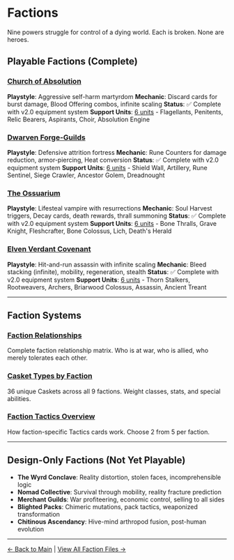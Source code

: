# Factions

Nine powers struggle for control of a dying world. Each is broken. None are heroes.

## Playable Factions (Complete)

### [Church of Absolution](church/deck-equipment-system.md)
**Playstyle**: Aggressive self-harm martyrdom
**Mechanic**: Discard cards for burst damage, Blood Offering combos, infinite scaling
**Status**: ✅ Complete with v2.0 equipment system
**Support Units**: [6 units](church/support-units.md) - Flagellants, Penitents, Relic Bearers, Aspirants, Choir, Absolution Engine

### [Dwarven Forge-Guilds](dwarves/deck-equipment-system.md)
**Playstyle**: Defensive attrition fortress
**Mechanic**: Rune Counters for damage reduction, armor-piercing, Heat conversion
**Status**: ✅ Complete with v2.0 equipment system
**Support Units**: [6 units](dwarves/support-units.md) - Shield Wall, Artillery, Rune Sentinel, Siege Crawler, Ancestor Golem, Dreadnought

### [The Ossuarium](ossuarium/deck-equipment-system.md)
**Playstyle**: Lifesteal vampire with resurrections
**Mechanic**: Soul Harvest triggers, Decay cards, death rewards, thrall summoning
**Status**: ✅ Complete with v2.0 equipment system
**Support Units**: [6 units](ossuarium/support-units.md) - Bone Thralls, Grave Knight, Fleshcrafter, Bone Colossus, Lich, Death's Herald

### [Elven Verdant Covenant](elves/deck-equipment-system.md)
**Playstyle**: Hit-and-run assassin with infinite scaling
**Mechanic**: Bleed stacking (infinite), mobility, regeneration, stealth
**Status**: ✅ Complete with v2.0 equipment system
**Support Units**: [6 units](elves/support-units.md) - Thorn Stalkers, Rootweavers, Archers, Briarwood Colossus, Assassin, Ancient Treant

---

## Faction Systems

### [Faction Relationships](relationships.md)
Complete faction relationship matrix. Who is at war, who is allied, who merely tolerates each other.

### [Casket Types by Faction](casket-types.md)
36 unique Caskets across all 9 factions. Weight classes, stats, and special abilities.

### [Faction Tactics Overview](tactics-overview.md)
How faction-specific Tactics cards work. Choose 2 from 5 per faction.

---

## Design-Only Factions (Not Yet Playable)

- **The Wyrd Conclave**: Reality distortion, stolen faces, incomprehensible logic
- **Nomad Collective**: Survival through mobility, reality fracture prediction
- **Merchant Guilds**: War profiteering, economic control, selling to all sides
- **Blighted Packs**: Chimeric mutations, pack tactics, weaponized transformation
- **Chitinous Ascendancy**: Hive-mind arthropod fusion, post-human evolution

---

[← Back to Main](../index.html) | [View All Faction Files →](https://github.com/KeeberGoblin/penance/tree/main/docs/factions)
